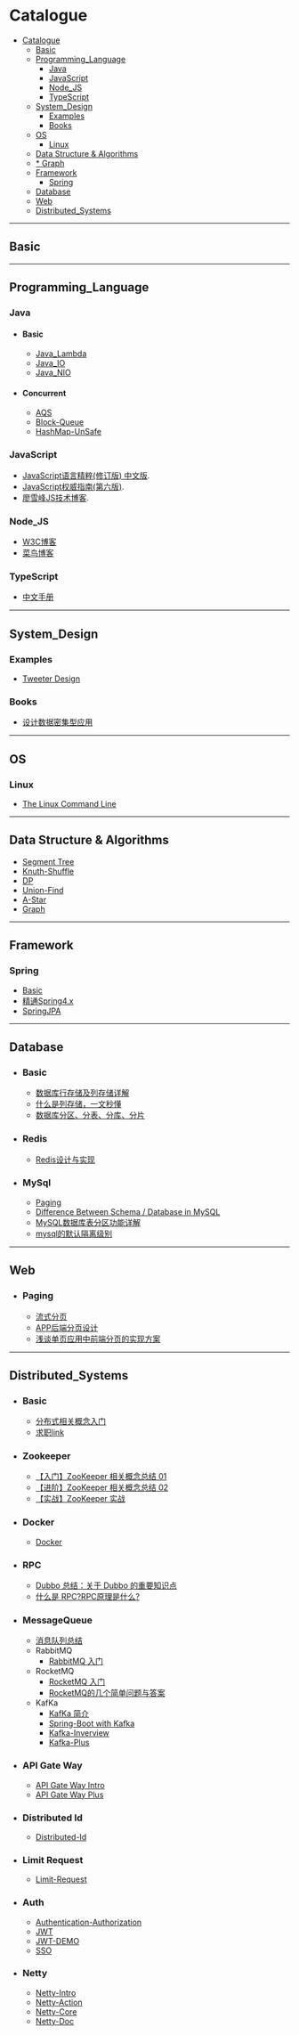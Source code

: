 # Catalogue


- [Catalogue](#catalogue)
  - [Basic](#basic)
  - [Programming_Language](#programming_language)
    - [Java](#java)
    - [JavaScript](#javascript)
    - [Node_JS](#node_js)
    - [TypeScript](#typescript)
  - [System_Design](#system_design)
    - [Examples](#examples)
    - [Books](#books)
  - [OS](#os)
    - [Linux](#linux)
  - [Data Structure & Algorithms](#data-structure--algorithms)
  - [* Graph](#-graph)
  - [Framework](#framework)
    - [Spring](#spring)
  - [Database](#database)
  - [Web](#web)
  - [Distributed_Systems](#distributed_systems)

---
## Basic

--- 
## Programming_Language
### Java
- #### Basic
  - [Java_Lambda](resources/Languages/Java/JavaLambda.md)
  - [Java_IO](resources/Languages/Java/javaIO.md)
  - [Java_NIO](resources/Languages/Java/javaNIO.md)
- #### Concurrent
  - [AQS](resources/Languages/Java/aqs.md)
  - [Block-Queue](resources/Languages/Java/java-block-queue.md)
  - [HashMap-UnSafe](resources/Languages/Java/hash-map-unsafe.md)


### JavaScript
* [JavaScript语言精粹(修订版) 中文版](resources/Languages/JavaScript/JavaScript语言精粹.pdf).
* [JavaScript权威指南(第六版)](resources/Languages/JavaScript/JavaScript权威指南(第六版).pdf). 
* [廖雪峰JS技术博客](https://www.liaoxuefeng.com/wiki/1022910821149312/1023023754768768).

### Node_JS
* [W3C博客](https://www.w3cschool.cn/nodejs/nodejs-callback.html)
* [菜鸟博客](https://www.runoob.com/nodejs/nodejs-tutorial.html)
### TypeScript
* [中文手册](https://typescript.bootcss.com/variable-declarations.html)

---

## System_Design
### Examples
* [Tweeter Design](resources/System_Design/Examples/TweeterDesign/TweeterDesign.md)

### Books
* [设计数据密集型应用](resources/System_Design/Books/设计数据密集型应用.pdf)

---
## OS
### Linux
* [The Linux Command Line](resources/OS/TheLinuxCommandLine.pdf)

---
## Data Structure & Algorithms
* [Segment Tree](resources/DataStructure&Algrothms/SegmentTree/SegmentTree.md)
* [Knuth-Shuffle](resources/DataStructure&Algrothms/Knuth-Shuffle/Knuth-Shuffle.md)
* [DP](resources/DataStructure&Algrothms/DP.md)
* [Union-Find](resources/DataStructure&Algrothms/union-find.md)
* [A-Star](resources/DataStructure&Algrothms/a-star.md)
* [Graph](resources/DataStructure&Algrothms/graph-algorithms.md)
---
## Framework
### Spring
* [Basic](resources/Framework/Spring/精通Spring4.x/basic.md)
* [精通Spring4.x](resources/Framework/Spring/精通Spring4.x/)
* [SpringJPA](resources/Framework/Spring/SpringJPA.md)

--- 

## Database
- ### Basic
    - [数据库行存储及列存储详解](https://www.cnblogs.com/rockg/p/11286180.html)
    - [什么是列存储，一文秒懂](https://zhuanlan.zhihu.com/p/127823207)
    - [数据库分区、分表、分库、分片](https://blog.csdn.net/qq_28289405/article/details/80576614)
- ### Redis
    - [Redis设计与实现](resources/Database/redis/notes.md)
- ### MySql
    - [Paging](https://zhuanlan.zhihu.com/p/73568092)
    - [Difference Between Schema / Database in MySQL](https://stackoverflow.com/questions/11618277/difference-between-schema-database-in-mysql)
    - [MySQL数据库表分区功能详解](https://www.cnblogs.com/zhouguowei/p/9360136.html)
    - [mysql的默认隔离级别](https://www.cnblogs.com/shoshana-kong/p/10516404.html)

---
## Web
- ### Paging
    - [流式分页](https://aotu.io/notes/2017/06/27/infinite-scrolling/)
    - [APP后端分页设计](https://www.scienjus.com/app-server-paging/)
    - [浅谈单页应用中前端分页的实现方案](https://scarletsky.github.io/2016/09/11/talking-about-front-end-pagination-implementation-in-spa/)

--- 
## Distributed_Systems

- ### Basic
    - [分布式相关概念入门](resources/Basic/distributed-systems/basic/distributed-system.md) 
    - [求职link](resources/System_Design/doc/link.md)

- ### Zookeeper
    - [【入门】ZooKeeper 相关概念总结 01](resources/Basic/distributed-systems/zookeeper/zookeeper-intro.md) 
    - [【进阶】ZooKeeper 相关概念总结 02](resources/Basic/distributed-systems/zookeeper/zookeeper-plus.md)
    - [【实战】ZooKeeper 实战](resources/Basic/distributed-systems/zookeeper/zookeeper-in-action.md)

- ### Docker
    - [Docker](resources/Basic/distributed-systems/docker/docker.md)

- ### RPC
    - [Dubbo 总结：关于 Dubbo 的重要知识点](resources/Basic/distributed-systems/rpc/dubbo.md)
    - [什么是 RPC?RPC原理是什么?](resources/Basic/distributed-systems/rpc/why-use-rpc.md)

- ### MessageQueue
    - [消息队列总结](resources/Basic/distributed-systems/mq/message-queue.md)
    - RabbitMQ
        - [RabbitMQ 入门](resources/Basic/distributed-systems/mq/rabbitmq.md)
    - RocketMQ
        - [RocketMQ 入门](resources/Basic/distributed-systems/mq/rocketmq.md)
        - [RocketMQ的几个简单问题与答案](resources/Basic/distributed-systems/mq/rocketmq-questions.md)
    - KafKa
        - [KafKa 简介](resources/Basic/distributed-systems/mq/kafka-intro.md)
        - [Spring-Boot with Kafka](resources/Basic/distributed-systems/mq/springboot-kafka.md)
        - [Kafka-Inverview](resources/Basic/distributed-systems/mq/kafka-inverview.md)
        - [Kafka-Plus](resources/Basic/distributed-systems/mq/kafka-plus.md)

- ### API Gate Way
    - [API Gate Way Intro](resources/Basic/distributed-systems/api-gate-way/api-gateway-intro.md)
    - [API Gate Way Plus](resources/Basic/distributed-systems/api-gate-way/api-gateway-plus.md)

- ### Distributed Id
    - [Distributed-Id](resources/Basic/distributed-systems/distributed-id/distributed-id.md)

- ### Limit Request
    - [Limit-Request](resources/Basic/distributed-systems/limit-request/limit-request.md)

- ### Auth
    - [Authentication-Authorization](resources/Basic/distributed-systems/auth/authorization-authentication.md)
    - [JWT](resources/Basic/distributed-systems/auth/jwt.md) 
    - [JWT-DEMO](https://github.com/Snailclimb/spring-security-jwt-guide)
    - [SSO](resources/Basic/distributed-systems/auth/sso.md)

- ### Netty
    - [Netty-Intro](resources/Basic/distributed-systems/netty/netty-intro.md)
    - [Netty-Action](resources/Basic/distributed-systems/netty/netty-action.md)
    - [Netty-Core](resources/Basic/distributed-systems/netty/netty-core.md)
    - [Netty-Doc](resources/Basic/distributed-systems/netty/netty-doc.md)